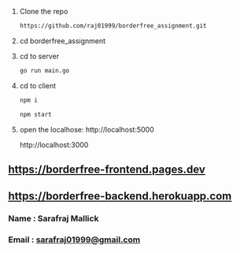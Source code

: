 1. Clone the repo

   ```bash
   https://github.com/raj01999/borderfree_assignment.git
   ```

2. cd borderfree_assignment
3. cd to server

   ```bash
   go run main.go
   ```

4. cd to client

   ```bash
   npm i
   ```

   ```bash
   npm start
   ```

5. open the localhose:
   http://localhost:5000

   http://localhost:3000

## https://borderfree-frontend.pages.dev

## https://borderfree-backend.herokuapp.com

### Name : Sarafraj Mallick

### Email : sarafraj01999@gmail.com
